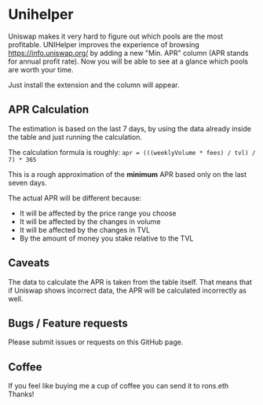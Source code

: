 # Unihelper

Uniswap makes it very hard to figure out which pools are the most profitable.
UNIHelper improves the experience of browsing <https://info.uniswap.org/>
by adding a new "Min. APR" column  (APR stands for annual profit rate).
Now you will be able to see at a glance which pools are worth your time.

Just install the extension and the column will appear.

## APR Calculation

The estimation is based on the last 7 days, by using the data already inside the
table and just running the calculation.

The calculation formula is roughly:
`apr = (((weeklyVolume * fees) / tvl) / 7) * 365`

This is a rough approximation of the **minimum** APR based only on the last
seven days.

The actual APR will be different because:

* It will be affected by the price range you choose
* It will be affected by the changes in volume
* It will be affected by the changes in TVL
* By the amount of money you stake relative to the TVL

## Caveats

The data to calculate the APR is taken from the table itself.
That means that if Uniswap shows incorrect data, the APR will be calculated
incorrectly as well.

## Bugs / Feature requests

Please submit issues or requests on this GitHub page.

## Coffee

If you feel like buying me a cup of coffee you can send it to rons.eth
Thanks!
